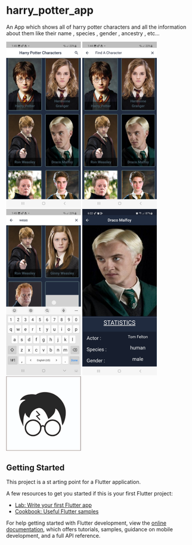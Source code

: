 # harry_potter_app

An App which shows all of harry potter characters and all the information about them like their name , species ,
gender , ancestry , etc...

<img src = "assets/images/Screenshot_20230224_014507.jpg" width="200">  
<img src = "assets/images/Screenshot_20230224_014459.jpg" width="200"> 
<img src = "assets/images/Screenshot_20230224_014519.jpg" width="200">
<img src = "assets/images/Screenshot_20230313_182206.jpg" width="200">
<img src = "assets/images/app_logo.png" width="200"> 

## Getting Started

This project is a st    arting point for a Flutter application.

A few resources to get you started if this is your first Flutter project:

- [Lab: Write your first Flutter app](https://docs.flutter.dev/get-started/codelab)
- [Cookbook: Useful Flutter samples](https://docs.flutter.dev/cookbook)

For help getting started with Flutter development, view the
[online documentation](https://docs.flutter.dev/), which offers tutorials,
samples, guidance on mobile development, and a full API reference.
